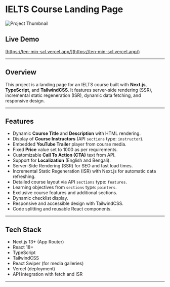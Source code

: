 # IELTS Course Landing Page

![Project Thumbnail](./thumbnail.png)

## Live Demo

[https://ten-min-scl.vercel.app/](https://ten-min-scl.vercel.app/)

---

## Overview

This project is a landing page for an IELTS course built with **Next.js**, **TypeScript**, and **TailwindCSS**. It features server-side rendering (SSR), incremental static regeneration (ISR), dynamic data fetching, and responsive design.

---

## Features

- Dynamic **Course Title** and **Description** with HTML rendering.
- Display of **Course Instructors** (API `sections` type: `instructor`).
- Embedded **YouTube Trailer** player from course media.
- Fixed **Price** value set to 1000 as per requirements.
- Customizable **Call To Action (CTA)** text from API.
- Support for **Localization** (English and Bengali).
- Server-Side Rendering (SSR) for SEO and fast load times.
- Incremental Static Regeneration (ISR) with Next.js for automatic data refreshing.
- Detailed course layout via API `sections` type: `features`.
- Learning objectives from `sections` type: `pointers`.
- Exclusive course features and additional sections.
- Dynamic checklist display.
- Responsive and accessible design with TailwindCSS.
- Code splitting and reusable React components.

---

## Tech Stack

- Next.js 13+ (App Router)
- React 18+
- TypeScript
- TailwindCSS
- React Swiper (for media galleries)
- Vercel (deployment)
- API integration with fetch and ISR

---

